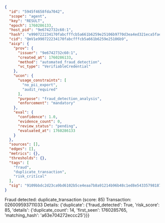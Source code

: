 ```json
{
  "id": "5945f4658fda7042",
  "scope": "agent",
  "key": "RESULT",
  "epoch": 1760286133,
  "host_pid": "9e6742732c60:1",
  "hash": "e990722234170fabcfffcb5a661b6259e25106b9770d3ea4ed321eca5fae6520",
  "cid": "QmV1e990722234170fabcfffcb5a661b6259e25106b9",
  "aicp": {
    "prov": {
      "issuer": "9e6742732c60:1",
      "created_at": 1760286133,
      "method": "automated_fraud_detection",
      "vc_type": "VerifiableCredential"
    },
    "ucon": {
      "usage_constraints": [
        "no_pii_export",
        "audit_required"
      ],
      "purpose": "fraud_detection_analysis",
      "enforcement": "mandatory"
    },
    "eval": {
      "confidence": 1.0,
      "evidence_count": 0,
      "review_status": "pending",
      "evaluated_at": 1760286133
    }
  },
  "sources": [],
  "edges": [],
  "metrics": {},
  "thresholds": {},
  "tags": [
    "fraud",
    "duplicate_transaction",
    "risk_critical"
  ],
  "sig": "9109bbdc2d23ca9bd6102b5ce4eaa7b8a91214b96b48c1ed8e54335798187d46"
}
```

Fraud detected: duplicate_transaction (score: 85)
Transaction: 026009593711033
Details: {'duplicate': {'fraud_detected': True, 'risk_score': 85, 'details': {'duplicate_count': 14, 'first_seen': 1760285765, 'matching_hash': 'a63e704272eccc25'}}}